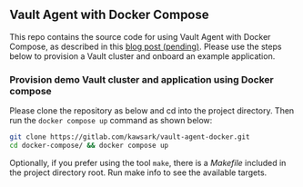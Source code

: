 ## Vault Agent with Docker Compose

This repo contains the source code for using Vault Agent with Docker Compose, as described in this [blog post (pending)](pending). Please use the steps below to provision a Vault cluster and onboard an example application.

### Provision demo Vault cluster and application using Docker compose
Please clone the repository as below and cd into the project directory. Then run the `docker compose up` command as shown below:
```bash
git clone https://gitlab.com/kawsark/vault-agent-docker.git
cd docker-compose/ && docker compose up
```

Optionally, if you prefer using the tool `make`, there is a *Makefile* included in the project directory root. Run make info to see the available targets.